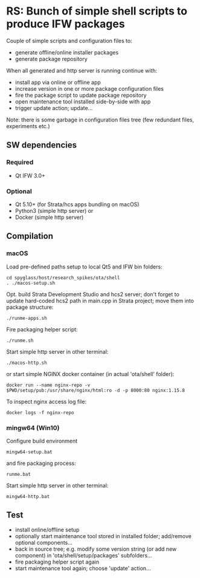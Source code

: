 # RS: Bunch of simple shell scripts to produce IFW packages

Couple of simple scripts and configuration files to:
- generate offline/online installer packages
- generate package repository

When all generated and http server is running continue with:
- install app via online or offline app
- increase version in one or more package configuration files
- fire the package script to update package repository
- open maintenance tool installed side-by-side with app
- trigger update action; update...

Note: there is some garbage in configuration files tree
(few redundant files, experiments etc.)


## SW dependencies
### Required
- Qt IFW 3.0+

### Optional
- Qt 5.10+ (for Strata/hcs apps bundling on macOS)
- Python3 (simple http server) or
- Docker (simple http server)

## Compilation
### macOS
Load pre-defined paths setup to local Qt5 and IFW bin folders:
```
cd spyglass/host/research_spikes/ota/shell
. ./macos-setup.sh
```
Opt. build Strata Development Studio and hcs2 server; don't forget to update
hard-coded hcs2 path in main.cpp in Strata project; move them into package structure:
```
./runme-apps.sh
```
Fire packaging helper script:
```
./runme.sh
```
Start simple http server in other terminal:
```
./macos-http.sh
```
or start simple NGINX docker container (in actual 'ota/shell' folder):
```
docker run --name nginx-repo -v $PWD/setup/pub:/usr/share/nginx/html:ro -d -p 8000:80 nginx:1.15.8
```
To inspect nginx access log file:
```
docker logs -f nginx-repo
```

### mingw64 (Win10)
Configure build environment
```
mingw64-setup.bat
```
and fire packaging process:
```
runme.bat
```
Start simple http server in other terminal:
```
mingw64-http.bat
```

## Test
- install online/offline setup
- optionally start maintenance tool stored in installed folder; add/remove optional components...
- back in source tree; e.g. modify some version string (or add new component) in 'ota/shell/setup/packages' subfolders...
- fire packaging helper script again
- start maintenance tool again; choose 'update' action...
